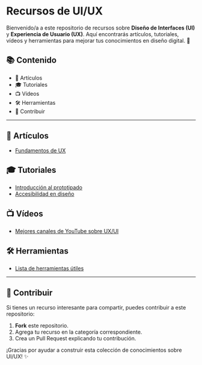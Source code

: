 # Recursos de UI/UX

Bienvenido/a a este repositorio de recursos sobre **Diseño de Interfaces (UI)** y **Experiencia de Usuario (UX)**. Aquí encontrarás artículos, tutoriales, vídeos y herramientas para mejorar tus conocimientos en diseño digital. 🚀

## 📚 Contenido

- 📄 Artículos
- 🎓 Tutoriales
- 📺 Vídeos
- 🛠️ Herramientas
- 📢 Contribuir

---

## 📄 Artículos
- [Fundamentos de UX](articulos/fundamentos-ux.md)

## 🎓 Tutoriales 
- [Introducción al prototipado](tutoriales/prototipado.md)
- [Accesibilidad en diseño](tutoriales/accesibilidad.md)

## 📺 Vídeos
- [Mejores canales de YouTube sobre UX/UI](videos/mejores-canales-youtube.md)

## 🛠️ Herramientas
- [Lista de herramientas útiles](herramientas/herramientas-utiles.md)

---

## 📢 Contribuir

Si tienes un recurso interesante para compartir, puedes contribuir a este repositorio:

1. **Fork** este repositorio.
2. Agrega tu recurso en la categoría correspondiente.
3. Crea un Pull Request explicando tu contribución.

¡Gracias por ayudar a construir esta colección de conocimientos sobre UI/UX! ✨
